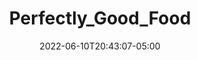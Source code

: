 ---
title: "Perfectly_Good_Food"
date: 2022-06-10T20:43:07-05:00
notes: "Cover and interior design <br>
Illustrations: Iris Gottlieb <br>
W.W. Norton & Company
"
lead_image: "perfectly_good_food/PerfectlyGoodFood_cover.png"
interior:
    - perfectly_good_food/PerfectlyGoodFood_interior_01.png
    - perfectly_good_food/PerfectlyGoodFood_interior_02.png
    - perfectly_good_food/PerfectlyGoodFood_interior_03.png
    - perfectly_good_food/PerfectlyGoodFood_interior_04.png
    - perfectly_good_food/PerfectlyGoodFood_interior_05.png
    - perfectly_good_food/PerfectlyGoodFood_interior_07.png
    - perfectly_good_food/PerfectlyGoodFood_interior_08.png
    - perfectly_good_food/PerfectlyGoodFood_interior_09.png
    - perfectly_good_food/PerfectlyGoodFood_interior_10.png

---